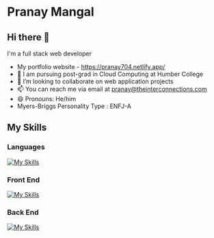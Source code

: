 # Pranay Mangal
## Hi there 👋

  I'm a full stack web developer
- My portfolio website - https://pranay704.netlify.app/
- 🔭 I am pursuing post-grad in Cloud Computing at Humber College
- 👯 I’m looking to collaborate on web application projects
- 📫 You can reach me via email at pranay@theinterconnections.com
- 😄 Pronouns: He/him
- Myers-Briggs Personality Type : ENFJ-A

## My Skills

### Languages
[![My Skills](https://skillicons.dev/icons?i=js,ts,cs,php)](https://skillicons.dev)

### Front End

[![My Skills](https://skillicons.dev/icons?i=html,css,react,tailwind,bootstrap,jquery,github)](https://skillicons.dev)

### Back End

[![My Skills](https://skillicons.dev/icons?i=nodejs,express,mongodb,dotnet,laravel)](https://skillicons.dev)
